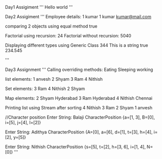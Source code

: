 Day1 Assigiment
'''
Hello world
'''

Day2 Assigiment
'''
Employee details: 
1 kumar
1 kumar kumar@mail.com

comparing 2 objects using equal method
true

Factorial using recursion: 24
Factorial without recursion: 5040

Displaying different types using Generic Class
344
This is a string
true
234.545

'''

Day3 Assignment
'''
Calling overriding methods:
Eating
Sleeping
working

list elements: 
1 anvesh
2 Shyam
3 Ram
4 Nithish

Set elements: 
3 Ram
4 Nithish
2 Shyam

Map elements: 
2 Shyam Hyderabad
3 Ram Hyderabad
4 Nithish Chennai

Printing list using Stream after sorting
4 Nithish
3 Ram
2 Shyam
1 anvesh

//Character position
Enter String:
Balaji
CharacterPosition
{a=[1, 3], B=[0], i=[5], j=[4], l=[2]}

Enter String:
Adithya
CharacterPosition
{A=[0], a=[6], d=[1], t=[3], h=[4], i=[2], y=[5]}

Enter String:
Nithish
CharacterPosition
{s=[5], t=[2], h=[3, 6], i=[1, 4], N=[0]}
'''
